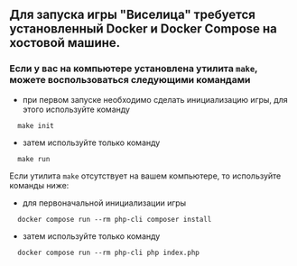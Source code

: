 ## Для запуска игры "Виселица" требуется установленный Docker и Docker Compose на хостовой машине.

### Если у вас на компьютере установлена утилита ```make```, можете воспользоваться следующими командами
 - при первом запуске необходимо сделать инициализацию игры, для этого используйте команду
```shell
  make init
```
- затем используйте только команду
```shell
  make run
```

Если утилита ```make``` отсутствует на вашем компьютере, то используйте команды ниже:
- для первоначальной инициализации игры
```shell
  docker compose run --rm php-cli composer install
```
- затем используйте только команду
```shell
  docker compose run --rm php-cli php index.php
```
